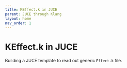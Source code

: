 ```yaml
---
title: KEffect.k in JUCE
parent: JUCE through Klang
layout: home
nav_order: 1
---
```


# KEffect.k in JUCE
Building a JUCE template to read out generic `Effect.k` file.

